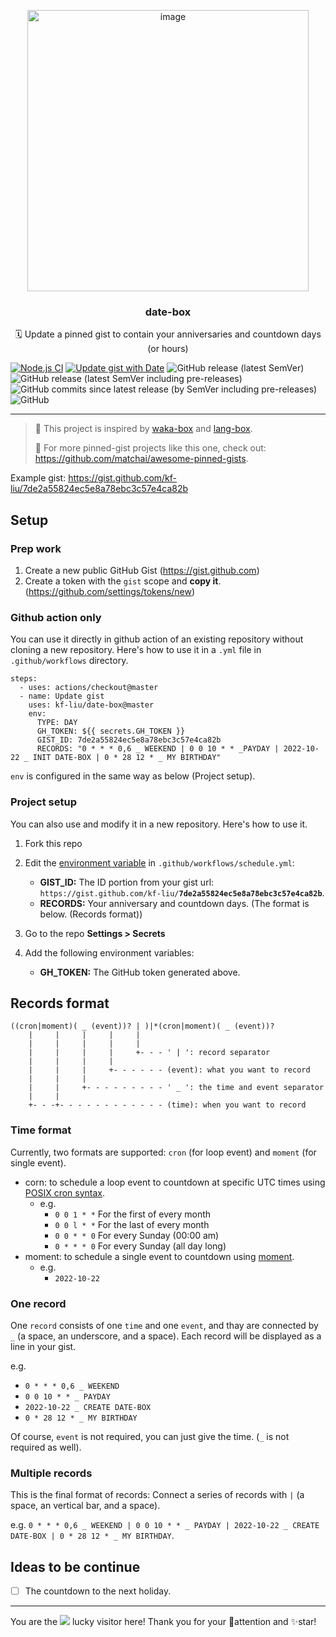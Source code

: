 <p align="center">
<img width="450" alt="image" src="https://user-images.githubusercontent.com/41723241/200609689-833f5901-70de-4ba3-aa6f-7a906aa35163.png">
  <h3 align="center">date-box</h3>
  <p align="center">🗓 Update a pinned gist to contain your anniversaries and countdown days (or hours)</p>
</p>

[![Node.js CI](https://github.com/kf-liu/date-box/actions/workflows/node.yml/badge.svg)](https://github.com/kf-liu/date-box/actions/workflows/node.yml)
[![Update gist with Date](https://github.com/kf-liu/date-box/actions/workflows/schedule.yml/badge.svg)](https://github.com/kf-liu/date-box/actions/workflows/schedule.yml)
![GitHub release (latest SemVer)](https://img.shields.io/github/v/release/kf-liu/date-box?display_name=tag&sort=semver)
![GitHub release (latest SemVer including pre-releases)](https://img.shields.io/github/v/release/kf-liu/date-box?display_name=tag&include_prereleases&sort=semver)
![GitHub commits since latest release (by SemVer including pre-releases)](https://img.shields.io/github/commits-since/kf-liu/date-box/latest?include_prereleases&sort=semver)
![GitHub](https://img.shields.io/github/license/kf-liu/date-box)

----

> 📌 This project is inspired by [waka-box](https://github.com/matchai/waka-box) and [lang-box](https://github.com/inokawa/lang-box). 
> 
> 📌 For more pinned-gist projects like this one, check out: https://github.com/matchai/awesome-pinned-gists.

Example gist: https://gist.github.com/kf-liu/7de2a55824ec5e8a78ebc3c57e4ca82b

## Setup
### Prep work
1. Create a new public GitHub Gist (https://gist.github.com)
2. Create a token with the `gist` scope and **copy it**. (https://github.com/settings/tokens/new)

### Github action only
You can use it directly in github action of an existing repository without cloning a new repository. Here's how to use it in a `.yml` file in `.github/workflows` directory.
```
steps:
  - uses: actions/checkout@master
  - name: Update gist
    uses: kf-liu/date-box@master
    env:
      TYPE: DAY  
      GH_TOKEN: ${{ secrets.GH_TOKEN }}
      GIST_ID: 7de2a55824ec5e8a78ebc3c57e4ca82b
      RECORDS: "0 * * * 0,6 _ WEEKEND | 0 0 10 * * _PAYDAY | 2022-10-22 _ INIT DATE-BOX | 0 * 28 12 * _ MY BIRTHDAY"
```
`env` is configured in the same way as below (Project setup).

### Project setup
You can also use and modify it in a new repository. Here's how to use it.

1. Fork this repo
1. Edit the [environment variable](https://github.com/kf-liu/date-box/blob/master/.github/workflows/schedule.yml#L18-L20) in `.github/workflows/schedule.yml`:

   - **GIST_ID:** The ID portion from your gist url: `https://gist.github.com/kf-liu/`**`7de2a55824ec5e8a78ebc3c57e4ca82b`**.
   - **RECORDS:** Your anniversary and countdown days. (The format is below. (Records format))

1. Go to the repo **Settings > Secrets**
1. Add the following environment variables:
   - **GH_TOKEN:** The GitHub token generated above.

## Records format
```
((cron|moment)( _ (event))? | )|*(cron|moment)( _ (event))?
    |     |     |     |     |
    |     |     |     |     |
    |     |     |     |     +- - - ' | ': record separator
    |     |     |     |
    |     |     |     +- - - - - - (event): what you want to record
    |     |     |
    |     |     +- - - - - - - - - ' _ ': the time and event separator
    |     |
    +- - -+- - - - - - - - - - - - (time): when you want to record
```
### Time format
Currently, two formats are supported: `cron` (for loop event) and `moment` (for single event).

- corn: to schedule a loop event to countdown at specific UTC times using [POSIX cron syntax](https://pubs.opengroup.org/onlinepubs/9699919799/utilities/crontab.html#tag_20_25_07). 
  - e.g. 
    - `0 0 1 * *` For the first of every month
    - `0 0 l * *` For the last of every month
    - `0 0 * * 0` For every Sunday (00:00 am)
    - `0 * * * 0` For every Sunday (all day long)
- moment: to schedule a single event to countdown using [moment](https://momentjs.com/docs/#/parsing/string/). 
  - e.g. 
    - `2022-10-22`

### One record
One `record` consists of one `time` and one `event`, and thay are connected by ` _ ` (a space, an underscore, and a space). Each record will be displayed as a line in your gist.

e.g.
- `0 * * * 0,6 _ WEEKEND`
- `0 0 10 * * _ PAYDAY`
- `2022-10-22 _ CREATE DATE-BOX`
- `0 * 28 12 * _ MY BIRTHDAY`

Of course, `event` is not required, you can just give the time. (` _ ` is not required as well). 

### Multiple records
This is the final format of records: Connect a series of records with ` | ` (a space, an vertical bar, and a space).

e.g.
`0 * * * 0,6 _ WEEKEND | 0 0 10 * * _ PAYDAY | 2022-10-22 _ CREATE DATE-BOX | 0 * 28 12 * _ MY BIRTHDAY`.

## Ideas to be continue
- [ ] The countdown to the next holiday.

---

You are the ![](https://komarev.com/ghpvc/?username=kf-liu-date-box&label=NO) lucky visitor here! Thank you for your 👀attention and ✨star!
